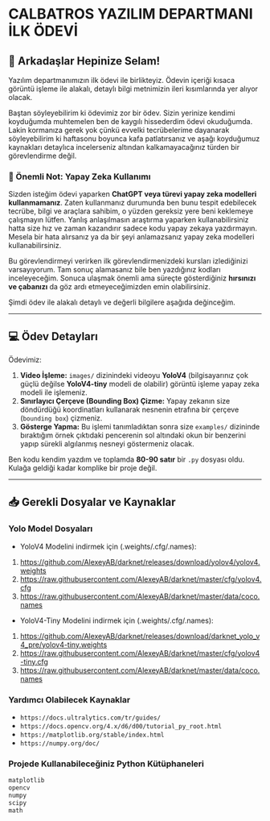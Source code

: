 # CALBATROS YAZILIM DEPARTMANI İLK ÖDEVİ

## 👋 Arkadaşlar Hepinize Selam!

Yazılım departmanımızın ilk ödevi ile birlikteyiz. Ödevin içeriği kısaca görüntü işleme ile alakalı, detaylı bilgi metnimizin ileri kısımlarında yer alıyor olacak.

Baştan söyleyebilirim ki ödevimiz zor bir ödev. Sizin yerinize kendimi koyduğumda muhtemelen ben de kaygılı hissederdim ödevi okuduğumda. Lakin kormanıza gerek yok çünkü evvelki tecrübelerime dayanarak söyleyebilirim ki haftasonu boyunca kafa patlatırsanız ve aşağı koyduğumuz kaynakları detaylıca incelerseniz altından kalkamayacağınız türden bir görevlendirme değil.

### 🚫 Önemli Not: Yapay Zeka Kullanımı

Sizden isteğim ödevi yaparken **ChatGPT veya türevi yapay zeka modelleri kullanmamanız**. Zaten kullanmanız durumunda ben bunu tespit edebilecek tecrübe, bilgi ve araçlara sahibim, o yüzden gereksiz yere beni keklemeye çalışmayın lütfen. Yanlış anlaşılmasın araştırma yaparken kullanabilirsiniz hatta size hız ve zaman kazandırır sadece kodu yapay zekaya yazdırmayın. Mesela bir hata alırsanız ya da bir şeyi anlamazsanız yapay zeka modelleri kullanabilirsiniz.

Bu görevlendirmeyi verirken ilk görevlendirmenizdeki kursları izlediğinizi varsayıyorum. Tam sonuç alamasanız bile ben yazdığınız kodları inceleyeceğim. Sonuca ulaşmak önemli ama süreçte gösterdiğiniz **hırsınızı ve çabanızı** da göz ardı etmeyeceğimizden emin olabilirsiniz.

Şimdi ödev ile alakalı detaylı ve değerli bilgilere aşağıda değinceğim.

---

## 💻 Ödev Detayları

Ödevimiz:

1.  **Video İşleme:** `images/` dizinindeki videoyu **YoloV4** (bilgisayarınız çok güçlü değilse **YoloV4-tiny** modeli de olabilir) görüntü işleme yapay zeka modeli ile işlemeniz.
2.  **Sınırlayıcı Çerçeve (Bounding Box) Çizme:** Yapay zekanın size döndürdüğü koordinatları kullanarak nesnenin etrafına bir çerçeve (`bounding box`) çizmeniz.
3.  **Gösterge Yapma:** Bu işlemi tanımladıktan sonra size `examples/` dizininde bıraktığım örnek çıktıdaki pencerenin sol altındaki okun bir benzerini yapıp sürekli algılanmış nesneyi göstermeniz olacak.

Ben kodu kendim yazdım ve toplamda **80-90 satır** bir `.py` dosyası oldu. Kulağa geldiği kadar komplike bir proje değil.

---

## 📥 Gerekli Dosyalar ve Kaynaklar

### Yolo Model Dosyaları

* YoloV4 Modelini indirmek için (.weights/.cfg/.names):
1. https://github.com/AlexeyAB/darknet/releases/download/yolov4/yolov4.weights
2. https://raw.githubusercontent.com/AlexeyAB/darknet/master/cfg/yolov4.cfg
3. https://raw.githubusercontent.com/AlexeyAB/darknet/master/data/coco.names

* YoloV4-Tiny Modelini indirmek için (.weights/.cfg/.names):
1. https://github.com/AlexeyAB/darknet/releases/download/darknet_yolo_v4_pre/yolov4-tiny.weights  
2. https://raw.githubusercontent.com/AlexeyAB/darknet/master/cfg/yolov4-tiny.cfg
3. https://raw.githubusercontent.com/AlexeyAB/darknet/master/data/coco.names

### Yardımcı Olabilecek Kaynaklar

* `https://docs.ultralytics.com/tr/guides/`
* `https://docs.opencv.org/4.x/d6/d00/tutorial_py_root.html`
* `https://matplotlib.org/stable/index.html`
* `https://numpy.org/doc/`

### Projede Kullanabileceğiniz Python Kütüphaneleri

```python
matplotlib
opencv
numpy
scipy
math
